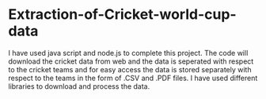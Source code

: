 # Extraction-of-Cricket-world-cup-data
I have used java script and node.js to complete this project.
The code will download the cricket data from web and the data is seperated with respect to the cricket teams and for easy access the data is stored separately with respect to the teams in the form of .CSV and .PDF files.
I have used different libraries to download and process the data.
